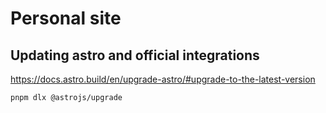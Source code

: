 # Personal site

## Updating astro and official integrations

https://docs.astro.build/en/upgrade-astro/#upgrade-to-the-latest-version

```sh
pnpm dlx @astrojs/upgrade
```


